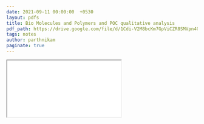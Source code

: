 ```yaml
---
date: 2021-09-11 00:00:00  +0530
layout: pdfs
title: Bio Molecules and Polymers and POC qualitative analysis
pdf_path: https://drive.google.com/file/d/1Cdi-V2M8bcKm7GpViCZR8SMVpn4OV5Av/preview?usp=sharing
tags: notes
author: parthnikam
paginate: true
---
```


<iframe class="embed-pdf" src="{{ page.pdf_path }}#toolbar=0" seamless="seamless" scrolling="no" style="overflow:hidden"></iframe>
